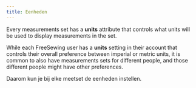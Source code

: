 ```yaml
---
title: Eenheden
---
```


Every measurements set has a **units** attribute that controls what units will be used to display measurements in the set.

While each FreeSewing user has a **units** setting in their account that controls their overall preference between imperial or metric units, it is common to also have measurements sets for different people, and those different people might have other preferences.

Daarom kun je bij elke meetset de eenheden instellen.

